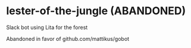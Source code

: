 # lester-of-the-jungle (ABANDONED)
Slack bot using Lita for the forest

Abandoned in favor of github.com/mattikus/gobot
